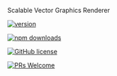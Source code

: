Scalable Vector Graphics Renderer

[![version](https://img.shields.io/npm/v/@g20/svg.svg)](https://www.npmjs.com/package/@g20/svg) 

[![npm downloads](https://img.shields.io/npm/dm/@g20/svg.svg)](https://npm-stat.com/charts.html?package=@g20/svg&from=2022-09-01)

[![GitHub license](https://img.shields.io/badge/license-MIT-blue.svg)](./LICENSE)

[![PRs Welcome](https://img.shields.io/badge/PRs-welcome-brightgreen.svg)](./CONTRIBUTING.md)
